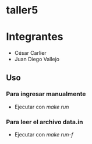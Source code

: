 # taller5

# Integrantes

* César Carlier
* Juan Diego Vallejo

## Uso
### Para ingresar manualmente
* Ejecutar con *make run*
### Para leer el archivo data.in
* Ejecutar con *make run-f*
